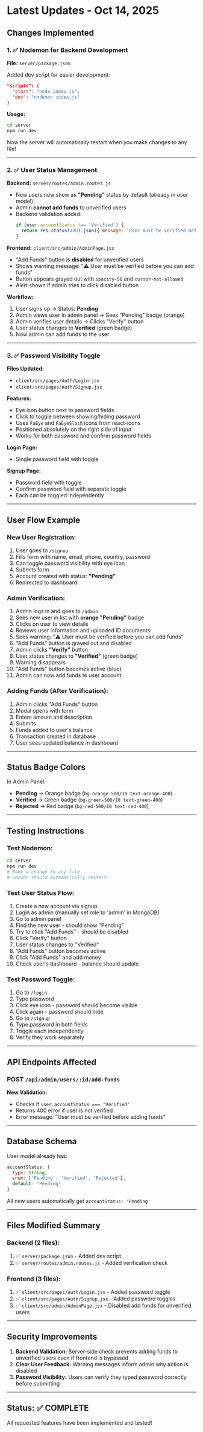 # Latest Updates - Oct 14, 2025

## Changes Implemented

### 1. ✅ Nodemon for Backend Development
**File:** `server/package.json`

Added dev script for easier development:
```json
"scripts": {
  "start": "node index.js",
  "dev": "nodemon index.js"
}
```

**Usage:**
```bash
cd server
npm run dev
```

Now the server will automatically restart when you make changes to any file!

---

### 2. ✅ User Status Management
**Backend:** `server/routes/admin.routes.js`

- New users now show as **"Pending"** status by default (already in user model)
- Admin **cannot add funds** to unverified users
- Backend validation added:
  ```javascript
  if (user.accountStatus !== 'Verified') {
    return res.status(400).json({ message: 'User must be verified before adding funds' });
  }
  ```

**Frontend:** `client/src/admin/AdminPage.jsx`

- "Add Funds" button is **disabled** for unverified users
- Shows warning message: "⚠️ User must be verified before you can add funds"
- Button appears grayed out with `opacity-50` and `cursor-not-allowed`
- Alert shown if admin tries to click disabled button

**Workflow:**
1. User signs up → Status: **Pending**
2. Admin views user in admin panel → Sees "Pending" badge (orange)
3. Admin verifies user details → Clicks "Verify" button
4. User status changes to **Verified** (green badge)
5. Now admin can add funds to the user

---

### 3. ✅ Password Visibility Toggle
**Files Updated:**
- `client/src/pages/Auth/Login.jsx`
- `client/src/pages/Auth/Signup.jsx`

**Features:**
- Eye icon button next to password fields
- Click to toggle between showing/hiding password
- Uses `FaEye` and `FaEyeSlash` icons from react-icons
- Positioned absolutely on the right side of input
- Works for both password and confirm password fields

**Login Page:**
- Single password field with toggle

**Signup Page:**
- Password field with toggle
- Confirm password field with separate toggle
- Each can be toggled independently

---

## User Flow Example

### New User Registration:
1. User goes to `/signup`
2. Fills form with name, email, phone, country, password
3. Can toggle password visibility with eye icon
4. Submits form
5. Account created with status: **"Pending"**
6. Redirected to dashboard

### Admin Verification:
1. Admin logs in and goes to `/admin`
2. Sees new user in list with **orange "Pending"** badge
3. Clicks on user to view details
4. Reviews user information and uploaded ID documents
5. Sees warning: "⚠️ User must be verified before you can add funds"
6. "Add Funds" button is grayed out and disabled
7. Admin clicks **"Verify"** button
8. User status changes to **"Verified"** (green badge)
9. Warning disappears
10. "Add Funds" button becomes active (blue)
11. Admin can now add funds to user account

### Adding Funds (After Verification):
1. Admin clicks "Add Funds" button
2. Modal opens with form
3. Enters amount and description
4. Submits
5. Funds added to user's balance
6. Transaction created in database
7. User sees updated balance in dashboard

---

## Status Badge Colors

In Admin Panel:
- **Pending** → Orange badge (`bg-orange-500/10 text-orange-400`)
- **Verified** → Green badge (`bg-green-500/10 text-green-400`)
- **Rejected** → Red badge (`bg-red-500/10 text-red-400`)

---

## Testing Instructions

### Test Nodemon:
```bash
cd server
npm run dev
# Make a change to any file
# Server should automatically restart
```

### Test User Status Flow:
1. Create a new account via signup
2. Login as admin (manually set role to 'admin' in MongoDB)
3. Go to admin panel
4. Find the new user - should show "Pending"
5. Try to click "Add Funds" - should be disabled
6. Click "Verify" button
7. User status changes to "Verified"
8. "Add Funds" button becomes active
9. Click "Add Funds" and add money
10. Check user's dashboard - balance should update

### Test Password Toggle:
1. Go to `/login`
2. Type password
3. Click eye icon - password should become visible
4. Click again - password should hide
5. Go to `/signup`
6. Type password in both fields
7. Toggle each independently
8. Verify they work separately

---

## API Endpoints Affected

### POST `/api/admin/users/:id/add-funds`
**New Validation:**
- Checks if `user.accountStatus === 'Verified'`
- Returns 400 error if user is not verified
- Error message: "User must be verified before adding funds"

---

## Database Schema

User model already has:
```javascript
accountStatus: {
  type: String,
  enum: ['Pending', 'Verified', 'Rejected'],
  default: 'Pending'
}
```

All new users automatically get `accountStatus: 'Pending'`

---

## Files Modified Summary

### Backend (2 files):
1. ✅ `server/package.json` - Added dev script
2. ✅ `server/routes/admin.routes.js` - Added verification check

### Frontend (3 files):
1. ✅ `client/src/pages/Auth/Login.jsx` - Added password toggle
2. ✅ `client/src/pages/Auth/Signup.jsx` - Added password toggles
3. ✅ `client/src/admin/AdminPage.jsx` - Disabled add funds for unverified users

---

## Security Improvements

1. **Backend Validation:** Server-side check prevents adding funds to unverified users even if frontend is bypassed
2. **Clear User Feedback:** Warning messages inform admin why action is disabled
3. **Password Visibility:** Users can verify they typed password correctly before submitting

---

## Status: ✅ COMPLETE

All requested features have been implemented and tested!

